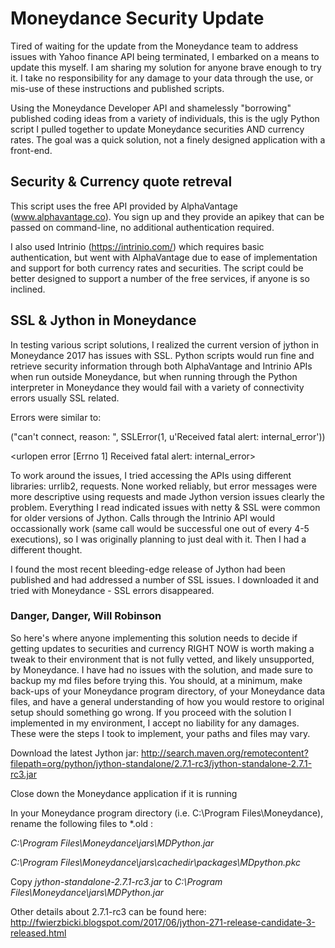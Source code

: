 # Moneydance Security Update
Tired of waiting for the update from the Moneydance team to address issues with Yahoo finance API being terminated, I embarked on a means to update this myself.  I am sharing my solution for anyone brave enough to try it.  I take no responsibility for any damage to your data through the use, or mis-use of these instructions and published scripts.

Using the Moneydance Developer API and shamelessly "borrowing" published coding ideas from a variety of individuals, this is the ugly Python script I pulled together to update Moneydance securities AND currency rates.  The goal was a quick solution, not a finely designed application with a front-end.  

## Security & Currency quote retreval
This script uses the free API provided by AlphaVantage (www.alphavantage.co).  You sign up and they provide an apikey that can be passed on command-line, no additional authentication required.

I also used Intrinio (https://intrinio.com/) which requires basic authentication, but went with AlphaVantage due to ease of implementation and support for both currency rates and securities.  The script could be better designed to support a number of the free services, if anyone is so inclined.

## SSL & Jython in Moneydance
In testing various script solutions, I realized the current version of jython in Moneydance 2017 has issues with SSL.  Python scripts would run fine and retrieve security information through both AlphaVantage and Intrinio APIs when run outside Moneydance, but when running through the Python interpreter in Moneydance they would fail with a variety of connectivity errors usually SSL related.  

Errors were similar to:

("can't connect, reason: ", SSLError(1, u'Received fatal alert: internal_error'))

<urlopen error [Errno 1] Received fatal alert: internal_error>


To work around the issues, I tried accessing the APIs using different libraries: urrlib2, requests.  None worked reliably, but error messages were more descriptive using requests and made Jython version issues clearly the problem.  Everything I read indicated issues with netty & SSL were common for older versions of Jython.  Calls through the Intrinio API would occassionally work (same call would be successful one out of every 4-5 executions), so I was originally planning to just deal with it.  Then I had a different thought.

I found the most recent bleeding-edge release of Jython had been published and had addressed a number of SSL issues.  I downloaded it and tried with Moneydance - SSL errors disappeared.

### Danger, Danger, Will Robinson
So here's where anyone implementing this solution needs to decide if getting updates to securities and currency RIGHT NOW is worth making a tweak to their environment that is not fully vetted, and likely unsupported, by Moneydance.  I have had no issues with the solution, and made sure to backup my md files before trying this.  You should, at a minimum, make back-ups of your Moneydance program directory, of your Moneydance data files, and have a general understanding of how you would restore to original setup should something go wrong.  If you proceed with the solution I implemented in my environment, I accept no liability for any damages.  These were the steps I took to implement, your paths and files may vary.

Download the latest Jython jar:  http://search.maven.org/remotecontent?filepath=org/python/jython-standalone/2.7.1-rc3/jython-standalone-2.7.1-rc3.jar

Close down the Moneydance application if it is running

In your Moneydance program directory (i.e. C:\Program Files\Moneydance), rename the following files to \*.old :

*C:\Program Files\Moneydance\jars\MDPython.jar*

*C:\Program Files\Moneydance\jars\cachedir\packages\MDpython.pkc*

Copy *jython-standalone-2.7.1-rc3.jar* to *C:\Program Files\Moneydance\jars\MDPython.jar*

Other details about 2.7.1-rc3 can be found here: http://fwierzbicki.blogspot.com/2017/06/jython-271-release-candidate-3-released.html

